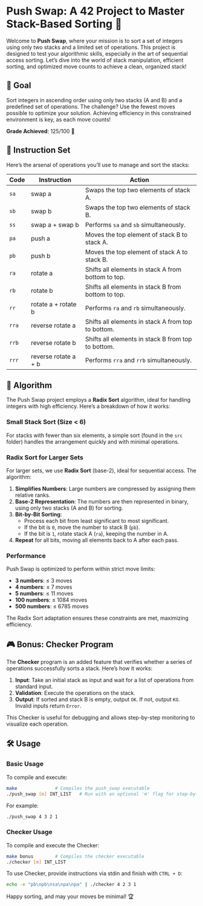 # Push Swap: A 42 Project to Master Stack-Based Sorting 🎩

Welcome to **Push Swap**, where your mission is to sort a set of integers using only two stacks and a limited set of operations. This project is designed to test your algorithmic skills, especially in the art of sequential access sorting. Let’s dive into the world of stack manipulation, efficient sorting, and optimized move counts to achieve a clean, organized stack!

## 🌟 Goal

Sort integers in ascending order using only two stacks (A and B) and a predefined set of operations. The challenge? Use the fewest moves possible to optimize your solution. Achieving efficiency in this constrained environment is key, as each move counts!

**Grade Achieved**: 125/100 🌟

## 🔄 Instruction Set

Here’s the arsenal of operations you’ll use to manage and sort the stacks:

| Code | Instruction         | Action                                            |
|------|----------------------|---------------------------------------------------|
| `sa` | swap a              | Swaps the top two elements of stack A.            |
| `sb` | swap b              | Swaps the top two elements of stack B.            |
| `ss` | swap a + swap b     | Performs `sa` and `sb` simultaneously.            |
| `pa` | push a              | Moves the top element of stack B to stack A.      |
| `pb` | push b              | Moves the top element of stack A to stack B.      |
| `ra` | rotate a            | Shifts all elements in stack A from bottom to top.|
| `rb` | rotate b            | Shifts all elements in stack B from bottom to top.|
| `rr` | rotate a + rotate b | Performs `ra` and `rb` simultaneously.            |
| `rra`| reverse rotate a    | Shifts all elements in stack A from top to bottom.|
| `rrb`| reverse rotate b    | Shifts all elements in stack B from top to bottom.|
| `rrr`| reverse rotate a + b| Performs `rra` and `rrb` simultaneously.          |

## 🧠 Algorithm

The Push Swap project employs a **Radix Sort** algorithm, ideal for handling integers with high efficiency. Here’s a breakdown of how it works:

### Small Stack Sort (Size < 6)

For stacks with fewer than six elements, a simple sort (found in the `src` folder) handles the arrangement quickly and with minimal operations.

### Radix Sort for Larger Sets

For larger sets, we use **Radix Sort** (base-2), ideal for sequential access. The algorithm:

1. **Simplifies Numbers**: Large numbers are compressed by assigning them relative ranks.
2. **Base-2 Representation**: The numbers are then represented in binary, using only two stacks (A and B) for sorting.
3. **Bit-by-Bit Sorting**:
   - Process each bit from least significant to most significant.
   - If the bit is `0`, move the number to stack B (`pb`).
   - If the bit is `1`, rotate stack A (`ra`), keeping the number in A.
4. **Repeat** for all bits, moving all elements back to A after each pass.

### Performance

Push Swap is optimized to perform within strict move limits:
- **3 numbers**: ≤ 3 moves
- **4 numbers**: ≤ 7 moves
- **5 numbers**: ≤ 11 moves
- **100 numbers**: ≤ 1084 moves
- **500 numbers**: ≤ 6785 moves

The Radix Sort adaptation ensures these constraints are met, maximizing efficiency.

## 🎮 Bonus: Checker Program

The **Checker** program is an added feature that verifies whether a series of operations successfully sorts a stack. Here’s how it works:

1. **Input**: Take an initial stack as input and wait for a list of operations from standard input.
2. **Validation**: Execute the operations on the stack.
3. **Output**: If sorted and stack B is empty, output `OK`. If not, output `KO`. Invalid inputs return `Error`.

This Checker is useful for debugging and allows step-by-step monitoring to visualize each operation.

## 🛠️ Usage

### Basic Usage

To compile and execute:

```bash
make              # Compiles the push_swap executable
./push_swap [m] INT_LIST   # Run with an optional 'm' flag for step-by-step monitoring
```

For example:
```bash
./push_swap 4 3 2 1
```

### Checker Usage

To compile and execute the Checker:

```bash
make bonus        # Compiles the checker executable
./checker [m] INT_LIST
```

To use Checker, provide instructions via stdin and finish with `CTRL + D`:

```bash
echo -e "pb\npb\nsa\npa\npa" | ./checker 4 2 3 1
```

Happy sorting, and may your moves be minimal! 🏆
